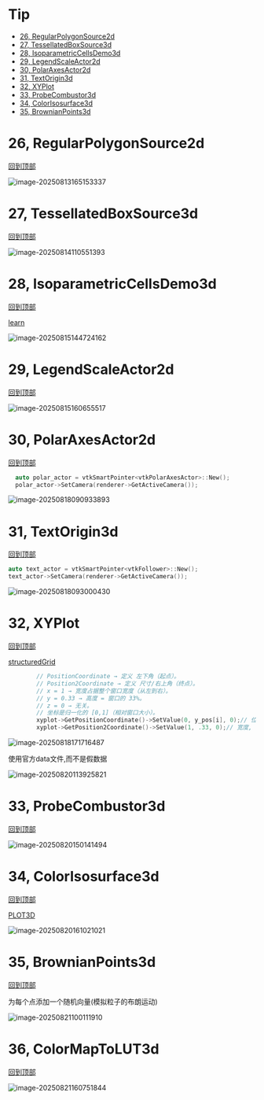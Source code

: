 # Tip

- [26, RegularPolygonSource2d](#26-regularpolygonsource2d)
- [27, TessellatedBoxSource3d](#27-tessellatedboxsource3d)
- [28, IsoparametricCellsDemo3d](#28-IsoparametricCellsDemo3d)
- [29, LegendScaleActor2d](#29-LegendScaleActor2d)
- [30, PolarAxesActor2d](#30-PolarAxesActor2d)
- [31, TextOrigin3d](#31-TextOrigin3d)
- [32, XYPlot](#32-XYPlot)
- [33, ProbeCombustor3d](#33-ProbeCombustor3d)
- [34, ColorIsosurface3d](#34-ColorIsosurface3d)
- [35, BrownianPoints3d](#35-BrownianPoints3d)
# 26, RegularPolygonSource2d

[回到顶部](#tip)

![image-20250813165153337](readme26-50.assets/image-20250813165153337.png)

# 27, TessellatedBoxSource3d

[回到顶部](#tip)

![image-20250814110551393](readme26-50.assets/image-20250814110551393.png)

# 28, IsoparametricCellsDemo3d

[回到顶部](#tip)

[learn](./examples/readme_vtkNonLinearCell.md)

![image-20250815144724162](readme26-50.assets/image-20250815144724162.png)

# 29, LegendScaleActor2d

[回到顶部](#tip)

![image-20250815160655517](readme26-50.assets/image-20250815160655517.png)

# 30, PolarAxesActor2d

[回到顶部](#tip)

```c++
  auto polar_actor = vtkSmartPointer<vtkPolarAxesActor>::New();
  polar_actor->SetCamera(renderer->GetActiveCamera());
```



![image-20250818090933893](readme26-50.assets/image-20250818090933893.png)

# 31, TextOrigin3d

[回到顶部](#tip)

```c++
auto text_actor = vtkSmartPointer<vtkFollower>::New();
text_actor->SetCamera(renderer->GetActiveCamera());
```

![image-20250818093000430](readme26-50.assets/image-20250818093000430.png)

# 32, XYPlot

[回到顶部](#tip)

[structuredGrid](./examples/readme_32structuredGrid.md)

```c++
        // PositionCoordinate → 定义 左下角（起点）。
        // Position2Coordinate → 定义 尺寸/右上角（终点）。
        // x = 1 → 宽度占据整个窗口宽度（从左到右）。
        // y = 0.33 → 高度 = 窗口的 33%。
        // z = 0 → 无关。
        // 坐标是归一化的 [0,1]（相对窗口大小）。
        xyplot->GetPositionCoordinate()->SetValue(0, y_pos[i], 0);// 位置坐标(归一化)
        xyplot->GetPosition2Coordinate()->SetValue(1, .33, 0);// 宽度, 高度
```

![image-20250818171716487](readme26-50.assets/image-20250818171716487.png)

使用官方data文件,而不是假数据

![image-20250820113925821](readme26-50.assets/image-20250820113925821.png)

# 33, ProbeCombustor3d

[回到顶部](#tip)

![image-20250820150141494](readme26-50.assets/image-20250820150141494.png)

# 34, ColorIsosurface3d

[回到顶部](#tip)

[PLOT3D](./examples/readme_33PLOT3D.md) 

![image-20250820161021021](readme26-50.assets/image-20250820161021021.png)

# 35, BrownianPoints3d

[回到顶部](#tip)

为每个点添加一个随机向量(模拟粒子的布朗运动)

![image-20250821100111910](readme26-50.assets/image-20250821100111910.png)

# 36, ColorMapToLUT3d

[回到顶部](#tip)

![image-20250821160751844](readme26-50.assets/image-20250821160751844.png)